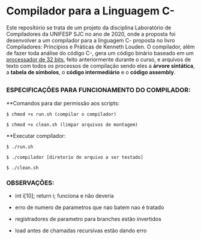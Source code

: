 # Compilador para a Linguagem C-

Este reposítório se trata de um projeto da disciplina Laboratório de Compiladores da UNIFESP SJC no ano de 2020, onde a proposta foi desenvolver a um compilador para a linguagem C- proposta no livro Compiladores: Princípios e Práticas de Kenneth Louden. O compilador, além de fazer toda análise do código C-, gera um código binário baseado em um [processador de 32 bits](https://github.com/AndrewCampos/Processador-AOC), feito anteriormente durante o curso, e arquivos de texto com todos os processos de compilação sendo eles a **árvore sintática**, a **tabela de símbolos**, o **código intermediário** e o **código assembly**.

## 

### ESPECIFICAÇÕES PARA FUNCIONAMENTO DO COMPILADOR:

**Comandos para dar permissão aos scripts:
```
$ chmod +x run.sh (compilar o compilador)

$ chmod +x clean.sh (limpar arquivos de montagem)
```

**Executar compilador:

```
$ ./run.sh

$ ./compilador [diretorio do arquivo a ser testado]

$ ./clean.sh
```

### OBSERVAÇÕES:

- int i[10]; return i; funciona e não deveria

- erro de numero de parametros que nao batem nao é tratado

- registradores de parametro para branches estão invertidos

- load antes de chamadas recursivas estão dando erro